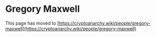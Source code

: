 
# Gregory Maxwell

This page has moved to [https://cryptoanarchy.wiki/people/gregory-maxwell](https://cryptoanarchy.wiki/people/gregory-maxwell)

